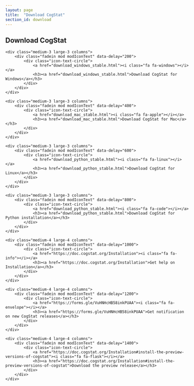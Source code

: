 ```yaml
---
layout: page
title:  "Download CogStat"
section_id: download
---
```

<div class='four spacing'></div>

## Download CogStat

<div class='four spacing'></div>

<div class="row" style="width: 60vw">
    
    <div class="medium-3 large-3 columns">
        <div class="fadein mod modIconText" data-delay="200">
            <div class="icon-text-circle">
                <a href="download_windows_stable.html"><i class="fa fa-windows"></i></a>
                <h3><a href="download_windows_stable.html">Download CogStat for Windows</a></h3>
            </div>
        </div>
    </div>
    
    <div class="medium-3 large-3 columns">
        <div class="fadein mod modIconText" data-delay="400">
            <div class="icon-text-circle">
                <a href="download_mac_stable.html"><i class="fa fa-apple"></i></a>
                <h3><a href="download_mac_stable.html">Download CogStat for Mac</a></h3>
            </div>
        </div>
    </div>
    
    <div class="medium-3 large-3 columns">
        <div class="fadein mod modIconText" data-delay="600">
            <div class="icon-text-circle">
                <a href="download_python_stable.html"><i class="fa fa-linux"></i></a>
                <h3><a href="download_python_stable.html">Download CogStat for Linux</a></h3>
            </div>
        </div>
    </div>

    <div class="medium-3 large-3 columns">
        <div class="fadein mod modIconText" data-delay="800">
            <div class="icon-text-circle">
                <a href="download_python_stable.html"><i class="fa fa-code"></i></a>
                <h3><a href="download_python_stable.html">Download CogStat for Python installation</a></h3>
            </div>
        </div>
    </div>

</div>

<div class="row" style="width: 60vw">
    <div class='four spacing'></div>

    <div class="medium-4 large-4 columns">
        <div class="fadein mod modIconText" data-delay="1000">
            <div class="icon-text-circle">
                <a href="https://doc.cogstat.org/Installation"><i class="fa fa-info"></i></a>
                <h3><a href="https://doc.cogstat.org/Installation">Get help on Installation</a></h3>
            </div>
        </div>
    </div>

    <div class="medium-4 large-4 columns">
        <div class="fadein mod modIconText" data-delay="1200">
            <div class="icon-text-circle">
                <a href="https://forms.gle/VuHNHcHB58inkPUAA"><i class="fa fa-envelope"></i></a>
                <h3><a href="https://forms.gle/VuHNHcHB58inkPUAA">Get notification on new CogStat releases</a></h3>
            </div>
        </div>
    </div>

    <div class="medium-4 large-4 columns">
        <div class="fadein mod modIconText" data-delay="1400">
            <div class="icon-text-circle">
                <a href="https://doc.cogstat.org/Installation#install-the-preview-versions-of-cogstat"><i class="fa fa-flask"></i></a>
                <h3><a href="https://doc.cogstat.org/Installation#install-the-preview-versions-of-cogstat">Download the preview release</a></h3>
            </div>
        </div>
    </div>
    
</div>

<div class='four spacing'></div>
